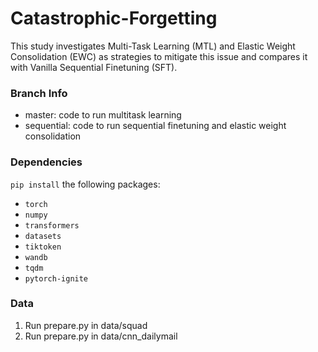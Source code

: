 # Catastrophic-Forgetting

This study investigates Multi-Task Learning (MTL) and Elastic Weight Consolidation
(EWC) as strategies to mitigate this issue and compares it with Vanilla Sequential Finetuning (SFT).

### Branch Info

- master: code to run multitask learning 
- sequential: code to run sequential finetuning and elastic weight consolidation 


### Dependencies

`pip install` the following packages:
- `torch`
- `numpy`
- `transformers`
- `datasets`
- `tiktoken`
- `wandb`
- `tqdm`
- `pytorch-ignite`

### Data

1. Run prepare.py in data/squad
2. Run prepare.py in data/cnn_dailymail
